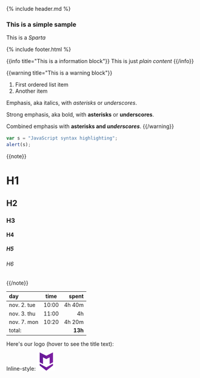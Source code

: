 {% include header.md %}

### This is a simple sample

This is a *Sparta*

{% include footer.html %}

{{info title="This is a information block"}} 
This is just *plain content* 
{{/info}}

{{warning title="This is a warning block"}}
 1. First ordered list item
 2. Another item
 
 Emphasis, aka italics, with *asterisks* or _underscores_.
 
 Strong emphasis, aka bold, with **asterisks** or __underscores__.
 
 Combined emphasis with **asterisks and _underscores_**.
{{/warning}}

```javascript
var s = "JavaScript syntax highlighting";
alert(s);
```

{{note}}
# H1
## H2
### H3
#### H4
##### H5
###### H6
{{/note}}

day|time|spent
:---|:---:|--:
nov. 2. tue|10:00|4h 40m
nov. 3. thu|11:00|4h
nov. 7. mon|10:20|4h 20m
total:|| **13h**

Here's our logo (hover to see the title text):

Inline-style: 
![alt text](https://github.com/adam-p/markdown-here/raw/master/src/common/images/icon48.png "Logo Title Text 1")